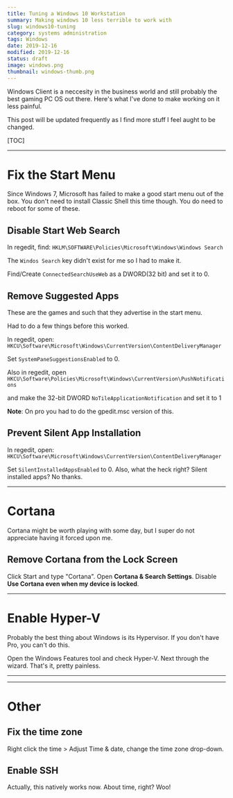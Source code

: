 ```yaml
---
title: Tuning a Windows 10 Workstation
summary: Making windows 10 less terrible to work with
slug: windows10-tuning
category: systems administration
tags: Windows
date: 2019-12-16
modified: 2019-12-16
status: draft
image: windows.png
thumbnail: windows-thumb.png
---
```


Windows Client is a neccesity in the business world and still probably the best
gaming PC OS out there. Here's what I've done to make working on it less
painful.

This post will be updated frequently as I find more stuff I feel aught to be
changed.

[TOC]

---

# Fix the Start Menu

Since Windows 7, Microsoft has failed to make a good start menu out of the box.
You don't need to install Classic Shell this time though. You do need to reboot
for some of these.


## Disable Start Web Search

In regedit, find:
`HKLM\SOFTWARE\Policies\Microsoft\Windows\Windows Search`

The `Windos Search` key didn't exist for me so I had to make it.

Find/Create `ConnectedSearchUseWeb` as a DWORD(32 bit) and set it to 0.


## Remove Suggested Apps

These are the games and such that they advertise in the start menu.

Had to do a few things before this worked.


In regedit, open:
`HKCU\Software\Microsoft\Windows\CurrentVersion\ContentDeliveryManager`

Set `SystemPaneSuggestionsEnabled` to 0.

Also in regedit, open
`HKCU\Software\Policies\Microsoft\Windows\CurrentVersion\PushNotifications`

and make the 32-bit DWORD `NoTileApplicationNotification` and set it to 1

**Note**: On pro you had to do the gpedit.msc version of this.

## Prevent Silent App Installation

In regedit, open:
`HKCU\Software\Microsoft\Windows\CurrentVersion\ContentDeliveryManager`

Set `SilentInstalledAppsEnabled` to 0. Also, what the heck right? Silent
installed apps? No thanks.


---


# Cortana

Cortana might be worth playing with some day, but I super do not appreciate
having it forced upon me.

## Remove Cortana from the Lock Screen

Click Start and type "Cortana". Open **Cortana & Search Settings**.
Disable **Use Cortana even when my device is locked**.


---

# Enable Hyper-V

Probably the best thing about Windows is its Hypervisor. If you don't have Pro,
you can't do this.

Open the Windows Features tool and check Hyper-V. Next through the wizard.
That's it, pretty painless.


---



---

# Other

## Fix the time zone

Right click the time > Adjust Time & date, change the time zone drop-down.


## Enable SSH

Actually, this natively works now. About time, right? Woo!
